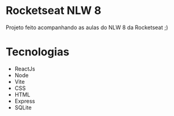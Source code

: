 # Rocketseat NLW 8

Projeto feito acompanhando as aulas do NLW 8 da Rocketseat ;)

# Tecnologias
 - ReactJs
 - Node
 - Vite
 - CSS
 - HTML
 - Express
 - SQLite
